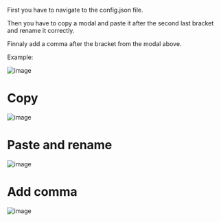 First you have to navigate to the config.json file.

Then you have to copy a modal and paste it after the second last bracket and rename it correctly.

Finnaly add a comma after the bracket from the modal above.

Example:

![image](https://user-images.githubusercontent.com/55946112/162882175-10ddc37d-d7b9-4e02-8dd8-e8a1373ff015.png)

# Copy
![image](https://user-images.githubusercontent.com/55946112/162882192-f3aeb345-a40e-4900-a119-a6704edaa9d8.png)

# Paste and rename
![image](https://user-images.githubusercontent.com/55946112/162882269-29fd6f0e-edcd-4418-af73-77658e8334b6.png)

# Add comma
![image](https://user-images.githubusercontent.com/55946112/162882320-65102533-82f8-4745-a9af-cd4f427f2af9.png)
